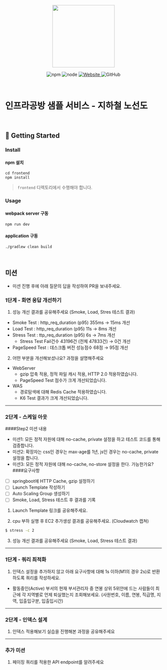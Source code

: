 <p align="center">
    <img width="200px;" src="https://raw.githubusercontent.com/woowacourse/atdd-subway-admin-frontend/master/images/main_logo.png"/>
</p>
<p align="center">
  <img alt="npm" src="https://img.shields.io/badge/npm-%3E%3D%205.5.0-blue">
  <img alt="node" src="https://img.shields.io/badge/node-%3E%3D%209.3.0-blue">
  <a href="https://edu.nextstep.camp/c/R89PYi5H" alt="nextstep atdd">
    <img alt="Website" src="https://img.shields.io/website?url=https%3A%2F%2Fedu.nextstep.camp%2Fc%2FR89PYi5H">
  </a>
  <img alt="GitHub" src="https://img.shields.io/github/license/next-step/atdd-subway-service">
</p>

<br>

# 인프라공방 샘플 서비스 - 지하철 노선도

<br>

## 🚀 Getting Started

### Install
#### npm 설치
```
cd frontend
npm install
```
> `frontend` 디렉토리에서 수행해야 합니다.

### Usage
#### webpack server 구동
```
npm run dev
```
#### application 구동
```
./gradlew clean build
```
<br>

## 미션

* 미션 진행 후에 아래 질문의 답을 작성하여 PR을 보내주세요.


### 1단계 - 화면 응답 개선하기
1. 성능 개선 결과를 공유해주세요 (Smoke, Load, Stres 테스트 결과)
- Smoke Test : http_req_duration (p95) 355ms → 15ms 개선
- Load Test : http_req_duration (p95) 11s → 8ms 개선
- Stress Test : ttp_req_duration (p95) 6s → 7ms 개선
  - Stress Test Fail건수 43196건 (전체 47833건) → 0건 개선
- PageSpeed Test : 데스크톱 버전 성능점수 68점 → 95점 개선

2. 어떤 부분을 개선해보셨나요? 과정을 설명해주세요
- WebServer
  - gzip 압축 적용, 정적 파일 캐시 적용, HTTP 2.0 적용하였습니다.
  - PageSpeed Test 점수가 크게 개선되었습니다.
- WAS
  - 경로탐색에 대해 Redis Cache  적용하였습니다.
  - K6 Test 결과가 크게 개선되었습니다.

---

### 2단계 - 스케일 아웃

####Step2 미션 내용
- 미션1: 모든 정적 자원에 대해 no-cache, private 설정을 하고 테스트 코드를 통해 검증합니다.
- 미션2: 확장자는 css인 경우는 max-age를 1년, js인 경우는 no-cache, private 설정을 합니다.
- 미션3: 모든 정적 자원에 대해 no-cache, no-store 설정을 한다. 가능한가요?
####요구사항
- [ ] springboot에 HTTP Cache, gzip 설정하기
- [ ] Launch Template 작성하기
- [ ] Auto Scaling Group 생성하기
- [ ] Smoke, Load, Stress 테스트 후 결과를 기록

1. Launch Template 링크를 공유해주세요.

2. cpu 부하 실행 후 EC2 추가생성 결과를 공유해주세요. (Cloudwatch 캡쳐)

```sh
$ stress -c 2
```

3. 성능 개선 결과를 공유해주세요 (Smoke, Load, Stress 테스트 결과)

---

### 1단계 - 쿼리 최적화

1. 인덱스 설정을 추가하지 않고 아래 요구사항에 대해 1s 이하(M1의 경우 2s)로 반환하도록 쿼리를 작성하세요.

- 활동중인(Active) 부서의 현재 부서관리자 중 연봉 상위 5위안에 드는 사람들이 최근에 각 지역별로 언제 퇴실했는지 조회해보세요. (사원번호, 이름, 연봉, 직급명, 지역, 입출입구분, 입출입시간)

---

### 2단계 - 인덱스 설계

1. 인덱스 적용해보기 실습을 진행해본 과정을 공유해주세요

---

### 추가 미션

1. 페이징 쿼리를 적용한 API endpoint를 알려주세요
